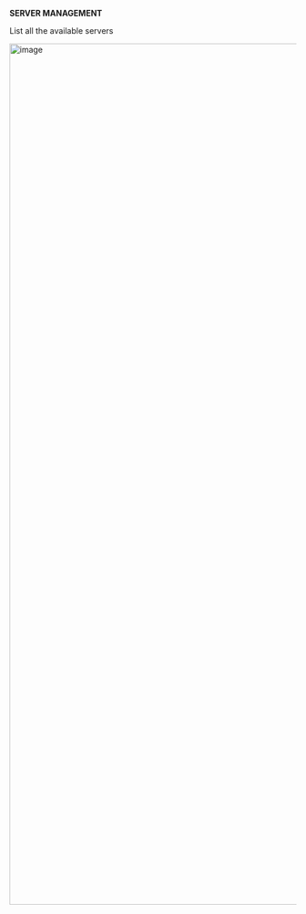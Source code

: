 **SERVER MANAGEMENT**

List all the available servers

<img width="1512" alt="image" src="https://user-images.githubusercontent.com/57934160/229337298-ccf077a6-13ef-4907-91e2-7ff5355f9c91.png">




